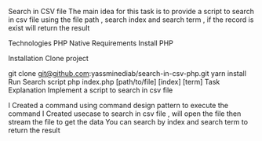 

Search in CSV file
The main idea for this task is to provide a script to search in csv file using the file path , search index and search term , if the record is exist will return the result

Technologies
PHP Native
Requirements
Install PHP

Installation
Clone project

git clone git@github.com:yassminediab/search-in-csv-php.git
yarn install
Run Search script
php index.php [path/to/file] [index] [term] 
Task Explanation
Implement a script to search in csv file

I Created a command using command design pattern to execute the command
I Created usecase to search in csv file , will open the file then stream the file to get the data
You can search by index and search term to return the result
